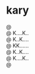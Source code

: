 # kary

@ <br/>
@ K....K..<br/>
@ K..K....<br/>
@ KK......<br/>
@ K..K....<br/>
@ K....K..<br/>
@ <br/>

<!--
@ ......
@ K..K..@   @@   @ @
@ K.K..A @  @ @  @ @
@ KK...@@@  @@   @ @
@ K.K..@ @  @ @   @
@ K..K.@ @  @ @   @
@ .....
-->
